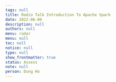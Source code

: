 ```yaml
---
tags: null
title: Radio Talk Introduction To Apache Spark
date: 2022-06-06
description: null
authors: null
menu: radar
menu: null
toc: null
notice: null
type: null
show_frontmatter: true
status: Assess
note: null
person: Dung Ho
---
```


